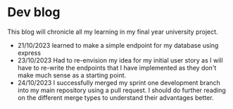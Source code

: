 # Dev blog

This blog will chronicle all my learning in my final year university project.

- 21/10/2023 learned to make a simple endpoint for my database using express
- 23/10/2023 Had to re-envision my idea for my initial user story as I will have to re-write the endpoints that I have implemented as they don't make much sense as a starting point.
- 24/10/2023 I successfully merged my sprint one development branch into my main repository using a pull request. I should do further reading on the different merge types to understand their advantages better.
